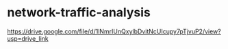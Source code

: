# network-traffic-analysis

https://drive.google.com/file/d/1lNmrIUnQxylbDvitNcUIcupy7pTjvuP2/view?usp=drive_link
